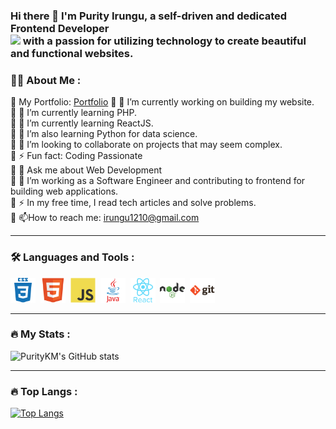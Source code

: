 ### Hi there 👋 I'm Purity Irungu, a self-driven and dedicated Frontend Developer <div><img src="https://media.giphy.com/media/WUlplcMpOCEmTGBtBW/giphy.gif" width="30"> with a passion for utilizing technology to create beautiful and functional websites.<br>
### :woman_technologist: About Me :<div>
🎯 My Portfolio: <a href="https://puritydev-portfolio.netlify.app/">Portfolio</a>
📌 🔭 I’m currently working on building my website.<br>
📌 🌱 I’m currently learning PHP.<br>
📌 🌱 I’m currently learning ReactJS.<br>
📌 🌱 I’m also learning Python for data science.<br>
📌 👯 I’m looking to collaborate on projects that may seem complex.<br>
📌 ⚡ Fun fact: Coding Passionate <br>
📌 💬 Ask me about Web Development<br>
📌 :telescope: I’m working as a Software Engineer and contributing to frontend for building web applications.<br>
📌 :zap: In my free time, I read tech articles and solve problems.<br>
📌 :mailbox:How to reach me: irungu1210@gmail.com
  <hr>
  
   ### :hammer_and_wrench: Languages and Tools :
  <div>
    <img src="https://github.com/devicons/devicon/blob/master/icons/css3/css3-plain-wordmark.svg"  title="CSS3" alt="CSS" width="40" height="40"/>&nbsp;
  <img src="https://github.com/devicons/devicon/blob/master/icons/html5/html5-original.svg" title="HTML5" alt="HTML" width="40" height="40"/>&nbsp;
  <img src="https://github.com/devicons/devicon/blob/master/icons/javascript/javascript-original.svg" title="JavaScript" alt="JavaScript" width="40" height="40"/>&nbsp;
  <img src="https://github.com/devicons/devicon/blob/master/icons/java/java-original-wordmark.svg" title="Java" alt="Java" width="40" height="40"/>&nbsp;
  <img src="https://github.com/devicons/devicon/blob/master/icons/react/react-original-wordmark.svg" title="React" alt="React" width="40" height="40"/>&nbsp;
    <img src="https://github.com/devicons/devicon/blob/master/icons/nodejs/nodejs-original-wordmark.svg" title="NodeJS" alt="NodeJS" width="40" height="40"/>&nbsp;
  <img src="https://github.com/devicons/devicon/blob/master/icons/git/git-original-wordmark.svg" title="Git" **alt="Git" width="40" height="40"/>
<!--   <img src="https://github.com/devicons/devicon/blob/master/icons/php/php-original-wordmark.svg" title="Php" **alt="Php" width="40" height="40"/> -->
  </div>

<hr>
  
### :fire: My Stats :
  ![PurityKM's GitHub stats](https://github-readme-stats.vercel.app/api?username=PurityKM&show_icons=true&theme=radical)
    <hr>
### :fire: Top Langs :
  [![Top Langs](https://github-readme-stats.vercel.app/api/top-langs/?username=anuraghazra&hide_progress=true)](https://github.com/anuraghazra/github-readme-stats)
<!--
**PurityKM/PurityKM** is a ✨ _special_ ✨ repository because its `README.md` (this file) appears on your GitHub profile.

Here are some ideas to get you started:


- 🔭 I’m currently working on ...
- 🌱 I’m currently learning ...
- 👯 I’m looking to collaborate on ...
- 🤔 I’m looking for help with ...
- 💬 Ask me about ...
- 📫 How to reach me: ...
- 😄 Pronouns: ...

-->
